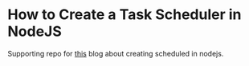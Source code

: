 # How to Create a Task Scheduler in NodeJS

Supporting repo for [this](https://andredevries.dev/blog/node-task-scheduler.html) blog about creating scheduled in nodejs.
